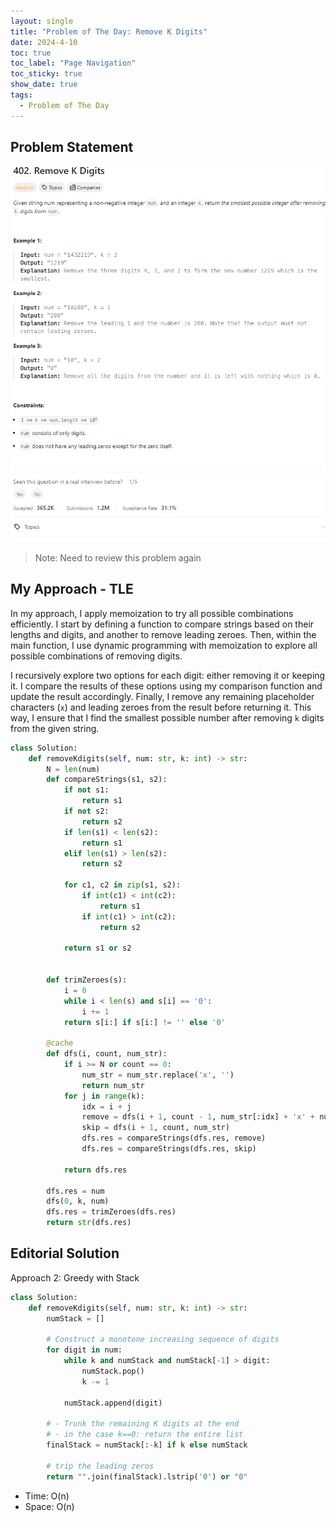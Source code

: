 ```yaml
---
layout: single
title: "Problem of The Day: Remove K Digits"
date: 2024-4-10
toc: true
toc_label: "Page Navigation"
toc_sticky: true
show_date: true
tags:
  - Problem of The Day
---
```


## Problem Statement

![problem](/assets/images/2024-04-10_18-14-45-problem-402.png)

> Note: Need to review this problem again

## My Approach - TLE

In my approach, I apply memoization to try all possible combinations efficiently. I start by defining a function to compare strings based on their lengths and digits, and another to remove leading zeroes. Then, within the main function, I use dynamic programming with memoization to explore all possible combinations of removing digits.

I recursively explore two options for each digit: either removing it or keeping it. I compare the results of these options using my comparison function and update the result accordingly. Finally, I remove any remaining placeholder characters (`x`) and leading zeroes from the result before returning it. This way, I ensure that I find the smallest possible number after removing `k` digits from the given string.

```python
class Solution:
    def removeKdigits(self, num: str, k: int) -> str:
        N = len(num)
        def compareStrings(s1, s2):
            if not s1:
                return s1
            if not s2:
                return s2
            if len(s1) < len(s2):
                return s1
            elif len(s1) > len(s2):
                return s2

            for c1, c2 in zip(s1, s2):
                if int(c1) < int(c2):
                    return s1
                if int(c1) > int(c2):
                    return s2

            return s1 or s2


        def trimZeroes(s):
            i = 0
            while i < len(s) and s[i] == '0':
                i += 1
            return s[i:] if s[i:] != '' else '0'

        @cache
        def dfs(i, count, num_str):
            if i >= N or count == 0:
                num_str = num_str.replace('x', '')
                return num_str
            for j in range(k):
                idx = i + j
                remove = dfs(i + 1, count - 1, num_str[:idx] + 'x' + num_str[idx + 1:])
                skip = dfs(i + 1, count, num_str)
                dfs.res = compareStrings(dfs.res, remove)
                dfs.res = compareStrings(dfs.res, skip)

            return dfs.res

        dfs.res = num
        dfs(0, k, num)
        dfs.res = trimZeroes(dfs.res)
        return str(dfs.res)
```

## Editorial Solution

Approach 2: Greedy with Stack

```python
class Solution:
    def removeKdigits(self, num: str, k: int) -> str:
        numStack = []

        # Construct a monotone increasing sequence of digits
        for digit in num:
            while k and numStack and numStack[-1] > digit:
                numStack.pop()
                k -= 1

            numStack.append(digit)

        # - Trunk the remaining K digits at the end
        # - in the case k==0: return the entire list
        finalStack = numStack[:-k] if k else numStack

        # trip the leading zeros
        return "".join(finalStack).lstrip('0') or "0"
```

- Time: O(n)
- Space: O(n)
